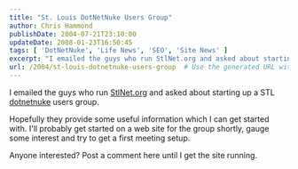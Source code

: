 ```yaml
---
title: "St. Louis DotNetNuke Users Group"
author: Chris Hammond
publishDate: 2004-07-21T23:10:00
updateDate: 2008-01-23T16:50:45
tags: [ 'DotNetNuke', 'Life News', 'SEO', 'Site News' ]
excerpt: "I emailed the guys who run StlNet.org and asked about starting up a STL dotnetnuke users group. Hopefully they provide some useful information which I can get started with. I'll probably get started on a web site for the group shortly, gauge some interest and try to get a first meeting setup. Anyone interested? Post a comment here until I get the site..."
url: /2004/st-louis-dotnetnuke-users-group  # Use the generated URL with year
---
```

<P>I emailed the guys who run <A href="https://www.stlnet.org">StlNet.org</A> and asked about starting up a STL <a title="DotNetNuke.com" href="https://www.dotnetnuke.com/" target="_blank">dotnetnuke</a> users group.</P> <P>Hopefully they provide some useful information which I can get started with. I'll probably get started on a web site for the group shortly, gauge some interest and try to get a first meeting setup.</P> <P>Anyone interested? Post a comment here until I get the site running.</P>
